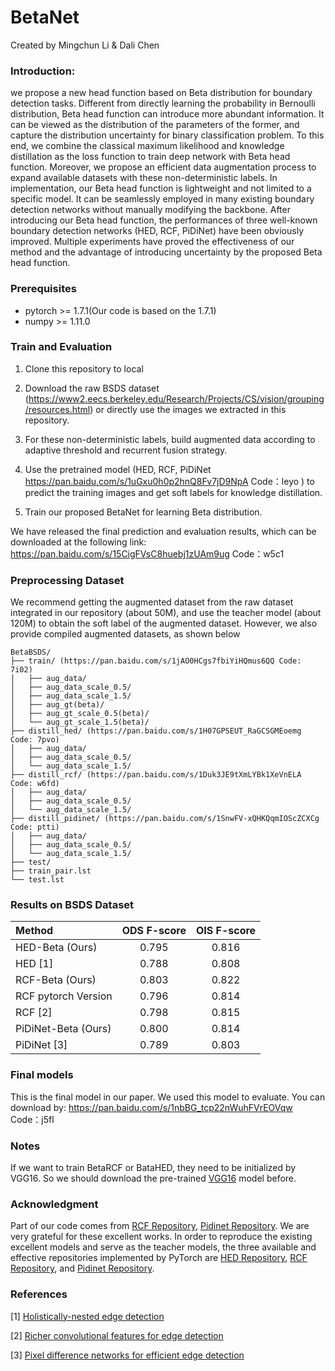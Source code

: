 # BetaNet
Created by Mingchun Li & Dali Chen

### Introduction:

we propose a new head function based on Beta distribution for boundary detection tasks. 
Different from directly learning the probability in Bernoulli distribution, 
Beta head function can introduce more abundant information. 
It can be viewed as the distribution of the parameters of the former, 
and capture the distribution uncertainty for binary classification problem. 
To this end, we combine the classical maximum likelihood and knowledge distillation 
as the loss function to train deep network with Beta head function. 
Moreover, we propose an efficient data augmentation process to expand available datasets 
with these non-deterministic labels. 
In implementation, our Beta head function is lightweight and not limited to a specific model. 
It can be seamlessly employed in many existing boundary detection networks without manually 
modifying the backbone. 
After introducing our Beta head function, the performances of three well-known boundary 
detection networks (HED, RCF, PiDiNet) have been obviously improved. 
Multiple experiments have proved the effectiveness of our method and the advantage of 
introducing uncertainty by the proposed Beta head function.



### Prerequisites

- pytorch >= 1.7.1(Our code is based on the 1.7.1)
- numpy >= 1.11.0

### Train and Evaluation
1. Clone this repository to local

2. Download the raw BSDS dataset (https://www2.eecs.berkeley.edu/Research/Projects/CS/vision/grouping/resources.html) or directly use the images we extracted in this repository.

3. For these non-deterministic labels, build augmented data according to adaptive threshold and recurrent fusion strategy.

4. Use the pretrained model (HED, RCF, PiDiNet https://pan.baidu.com/s/1uGxu0h0p2hnQ8Fv7jD9NpA Code：leyo ) to predict the training images and get soft labels for knowledge distillation.

5. Train our proposed BetaNet for learning Beta distribution.

We have released the final prediction and evaluation results, which can be downloaded at the following link:
https://pan.baidu.com/s/15CigFVsC8huebj1zUAm9ug  Code：w5c1

### Preprocessing Dataset 
We recommend getting the augmented dataset from the raw dataset integrated in our repository (about 50M), 
and use the teacher model (about 120M) to obtain the soft label of the augmented dataset. 
However, we also provide compiled augmented datasets, as shown below

```
BetaBSDS/
├── train/ (https://pan.baidu.com/s/1jAO0HCgs7fbiYiHQmus6QQ Code: 7i02)
│   ├── aug_data/ 
│   ├── aug_data_scale_0.5/
│   ├── aug_data_scale_1.5/
│   ├── aug_gt(beta)/
│   ├── aug_gt_scale_0.5(beta)/
│   └── aug_gt_scale_1.5(beta)/
├── distill_hed/ (https://pan.baidu.com/s/1H07GPSEUT_RaGCSGMEoemg Code: 7pvo)
│   ├── aug_data/
│   ├── aug_data_scale_0.5/
│   └── aug_data_scale_1.5/
├── distill_rcf/ (https://pan.baidu.com/s/1Duk3JE9tXmLYBk1XeVnELA Code: w6fd)
│   ├── aug_data/
│   ├── aug_data_scale_0.5/
│   └── aug_data_scale_1.5/
├── distill_pidinet/ (https://pan.baidu.com/s/1SnwFV-xQHKQqmIOScZCXCg Code: ptti)
│   ├── aug_data/
│   ├── aug_data_scale_0.5/
│   └── aug_data_scale_1.5/
├── test/
├── train_pair.lst
└── test.lst
```

### Results on BSDS Dataset
| Method |ODS F-score |OIS F-score |
|:-----|:-----:|:-----:| 
| HED-Beta (Ours)| 0.795 | 0.816 |
| HED [1]| 0.788 | 0.808  |
| RCF-Beta (Ours)| 0.803 | 0.822 |
| RCF pytorch Version| 0.796 | 0.814 |
| RCF [2]| 0.798 | 0.815  |
| PiDiNet-Beta (Ours)| 0.800 | 0.814 |
| PiDiNet [3]| 0.789 | 0.803  |

### Final models
This is the final model in our paper. We used this model to evaluate. You can download by:
https://pan.baidu.com/s/1nbBG_tcp22nWuhFVrEOVqw  Code：j5fl 

### Notes
If we want to train BetaRCF or BataHED, they need to be initialized by VGG16. 
So we should download the pre-trained [VGG16](https://drive.google.com/file/d/1lUhPKKj-BSOH7yQL0mOIavvrUbjydPp5/view?usp=sharing) model before.

### Acknowledgment
Part of our code comes from [RCF Repository](https://github.com/yun-liu/rcf#testing-rcf), [Pidinet Repository](https://github.com/zhuoinoulu/pidinet). We are very grateful for these excellent works.
In order to reproduce the existing excellent models and serve as the teacher models, 
the three available and effective repositories implemented by PyTorch are [HED Repository](https://github.com/xwjabc/hed), 
[RCF Repository](https://github.com/balajiselvaraj1601/RCF_Pytorch_Updated), and [Pidinet Repository](https://github.com/zhuoinoulu/pidinet).

### References
[1] <a href="https://arxiv.org/abs/1504.06375v2">Holistically-nested edge detection</a>

[2] <a href="https://arxiv.org/abs/1612.02103v3">Richer convolutional features for edge detection</a>

[3] <a href="https://arxiv.org/abs/2108.07009">Pixel difference networks for efficient edge detection</a>
